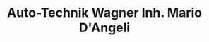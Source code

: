 ---
title: "Auto-Technik Wagner Inh. Mario D'Angeli"
url: /duisburg/auto-technik-wagner-inh-mario-dangeli/
shop: Autowerkstatt
---